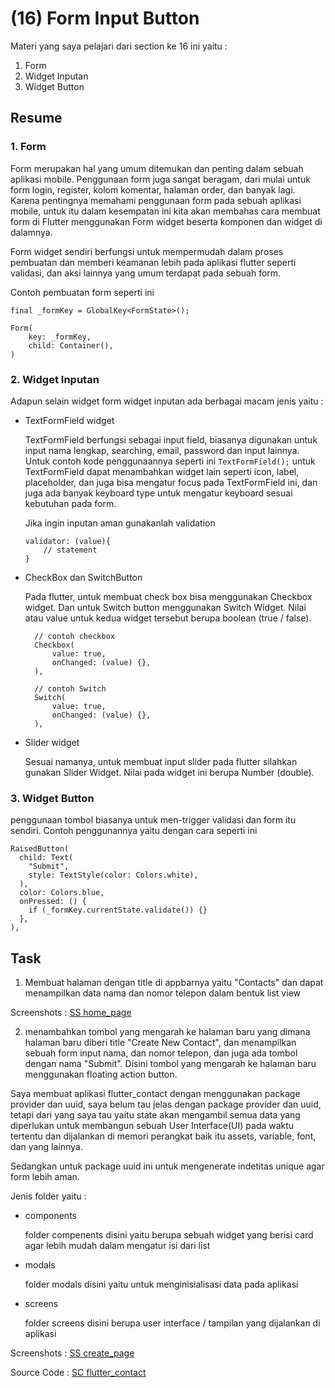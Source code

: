 # (16) Form Input Button

Materi yang saya pelajari dari section ke 16 ini yaitu : 
1. Form
2. Widget Inputan
3. Widget Button


## Resume
### 1. Form
Form merupakan hal yang umum ditemukan dan penting dalam sebuah aplikasi mobile. Penggunaan form juga sangat beragam, dari mulai untuk form login, register, kolom komentar, halaman order, dan banyak lagi. Karena pentingnya memahami penggunaan form pada sebuah aplikasi mobile, untuk itu dalam kesempatan ini kita akan membahas cara membuat form di Flutter menggunakan Form widget beserta komponen dan widget di dalamnya.

Form widget sendiri berfungsi untuk mempermudah dalam proses pembuatan dan memberi keamanan lebih pada aplikasi flutter seperti validasi, dan aksi lainnya yang umum terdapat pada sebuah form.

Contoh pembuatan form seperti ini

```
final _formKey = GlobalKey<FormState>();

Form(
    key: _formKey,
    child: Container(),
)
```
### 2. Widget Inputan
Adapun selain widget form widget inputan ada berbagai macam jenis yaitu : 
- TextFormField widget
  
  TextFormField berfungsi sebagai input field, biasanya digunakan untuk input nama lengkap, searching, email, password dan input lainnya. Untuk contoh kode penggunaannya seperti ini `TextFormField();` untuk TextFormField dapat menambahkan widget lain seperti icon, label, placeholder, dan juga bisa mengatur focus pada TextFormField ini, dan juga ada banyak keyboard type untuk mengatur keyboard sesuai kebutuhan pada form.
  
  Jika ingin inputan aman gunakanlah validation 
    ```
    validator: (value){
        // statement
    }
    ```
- CheckBox dan SwitchButton
  
  Pada flutter, untuk membuat check box bisa menggunakan Checkbox widget. Dan untuk Switch button menggunakan Switch Widget. Nilai atau value untuk kedua widget tersebut berupa boolean (true / false).

  ```
    // contoh checkbox
    Checkbox(
        value: true,
        onChanged: (value) {},
    ),

    // contoh Switch
    Switch(
        value: true,
        onChanged: (value) {},
    ),
  ```
- Slider widget
  
  Sesuai namanya, untuk membuat input slider pada flutter silahkan gunakan Slider Widget. Nilai pada widget ini berupa Number (double). 



### 3. Widget Button

penggunaan tombol biasanya untuk men-trigger validasi dan form itu sendiri. Contoh penggunannya yaitu dengan cara seperti ini

```
RaisedButton(
  child: Text(
    "Submit",
    style: TextStyle(color: Colors.white),
  ),
  color: Colors.blue,
  onPressed: () {
    if (_formKey.currentState.validate()) {}
  },
),
```
## Task

1. Membuat halaman dengan title di appbarnya yaitu "Contacts" dan dapat menampilkan data nama dan nomor telepon dalam bentuk list view

Screenshots : [SS home_page](screenshots/ss%20home_page_list.png)

2. menambahkan tombol yang mengarah ke halaman baru yang dimana halaman baru diberi title "Create New Contact", dan menampilkan sebuah form input nama, dan nomor telepon, dan juga ada tombol dengan nama "Submit". Disini tombol yang mengarah ke halaman baru menggunakan floating action button.

Saya membuat aplikasi flutter_contact dengan menggunakan package provider dan uuid, saya belum tau jelas dengan package provider dan uuid, tetapi dari yang saya tau yaitu state akan mengambil semua data yang diperlukan untuk membangun sebuah User Interface(UI) pada waktu tertentu dan dijalankan di memori perangkat baik itu assets, variable, font, dan yang lainnya.

Sedangkan untuk package uuid ini untuk mengenerate indetitas unique agar form lebih aman.

Jenis folder yaitu :
- components
  
  folder compenents disini yaitu berupa sebuah widget yang berisi card agar lebih mudah dalam mengatur isi dari list

- modals
  
  folder modals disini yaitu untuk menginisialisasi data pada aplikasi

- screens
  
  folder screens disini berupa user interface / tampilan yang dijalankan di aplikasi

Screenshots : [SS create_page](screenshots/ss%20create_page_telp.png)

Source Code : [SC flutter_contact](praktikum/flutter_contact/)

